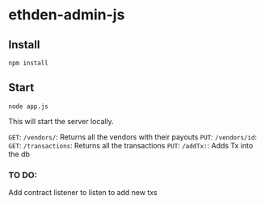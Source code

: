 # ethden-admin-js
## Install
`npm install`

## Start
`node app.js`

This will start the server locally.

`GET`: `/vendors/`: Returns all the vendors with their payouts
`PUT`: `/vendors/id`: 
`GET`: `/transactions`: Returns all the transactions
`PUT`: `/addTx:`: Adds Tx into the db

### TO DO:
Add contract listener to listen to add new txs